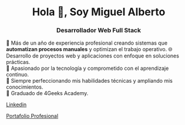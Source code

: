 <h1 align="center">Hola 👋, Soy Miguel Alberto</h1>
<h3 align="center">Desarrollador Web Full Stack</h3>

🧠 Más de un año de experiencia profesional creando sistemas que **automatizan procesos manuales** y optimizan el trabajo operativo.
🌐 Desarrollo de proyectos web y aplicaciones con enfoque en soluciones prácticas.  
🔧 Apasionado por la tecnología y comprometido con el aprendizaje continuo.  
🌱 Siempre perfeccionando mis habilidades técnicas y ampliando mis conocimientos.  
💼 Graduado de 4Geeks Academy.  


<a href="https://linkedin.com/in/miguel-alberto-ordonez" target="blank">Linkedin</a>

<a href="https://portafolio-web-miguel-alberto.vercel.app/" target="blank">Portafolio Profesional</a>
